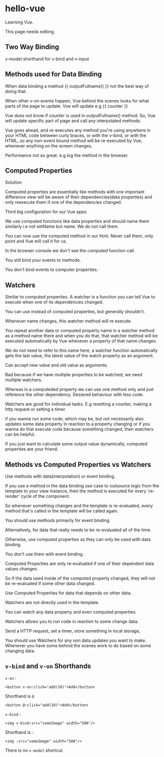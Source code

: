 # hello-vue

Learning Vue.

This page needs editing.

## Two Way Binding

v-model shorthand for v-bind and v-input

## Methods used for Data Binding

When data binding a method {{ outputFullname() }} not the best way of doing that.

When other v-on events happen, Vue behind the scenes looks for what parts of the page to update. Vue will update e.g {{ counter }}

Vue does not know if counter is used in outputFullname() method. So, Vue will update specific part of page and call any interpolated methods.

Vue goes ahead, and re-executes any method you're using anywhere in your HTML code between curly braces, or with the v-bind, or with the HTML, so any non-event bound method will be re-executed by Vue, whenever anything on the screen changes.

Performance not so great. e.g log the method in the browser.

## Computed Properties

Solution

Computed properties are essentially like methods with one important difference view will be aware of their dependencies(data properties) and only reexecute them if one of the dependencies changed.

Third big configuration for our Vue apps.

We use computed functions like data properties and should name them similarly i.e not setName but name. We do not call them.

You can now use the computed method in our html. Never call them, only point and Vue will call it for us.

In the browser console we don't see the computed function call.

You still bind your events to methods.

You don't bind events to computer properties.

## Watchers

Similar to computed properties. A watcher is a function you can tell Vue to execute when one of its dependencies changed.

You can use instead of computed properties, but generally shouldn't.

Whenever name changes, this watcher method will re execute

You repeat another data or computed property name in a watcher method as a method name there and when you do that, that watcher method will be executed automatically by Vue whenever a property of that name changes.

We do not need to refer to this.name here, a watcher function automatically gets the last value, the latest value of the watch property as an argument.

Can accept new value and old value as arguments.

Bad because if we have multiple properties to be watched, we need multiple watchers.

Whereas in a computeded property we can use one method only and just reference the other dependency. Desiered behaviour with less code.

Watchers are good for individual tasks. E.g resetting a counter, making a http request or setting a timer.

if you wanna run some code, which may be, but not necessarily also updates some data property in reaction to a property changing or if you wanna do that execute code because something changed, then watchers can be helpful.

If you just want to calculate some output value dynamically, computed properties are your friend.

## Methods vs Computed Properties vs Watchers

Use methods with data(interpolation) or event binding.

If you use a method in the data binding use case to outsource logic from the template to your view instance, then the method is executed for every 're-render' cycle of the component.

So whenever something changes and the template is re-evaluated, every method that's called in the template will be called again.

You should use methods primarily for event binding.

Alternatively, for data that really needs to be re-evaluated all of the time.

Otherwise, use computed properties as they can only be used with data binding.

You don't use them with event binding.

Computed Properties are only re-evaluated if one of their dependent data values changes.

So if the data used inside of the computed property changed, they will not be re-evaluated if some other data changed.

Use Computed Properties for data that depends on other data.

Watchers are not directly used in the template.

You can watch any data property and even computed properties.

Watchers allows you to run code in reaction to some change data.

Send a HTTP request, set a timer, store something in local storage,

You should use Watchers for any non data updates you want to make. Whenever you have some behind the scenes work to do based on some changing data.

## `v-bind` and `v-on` Shorthands

`v-on` :

```
<button v-on:click="add(10)">Add</button>
```

Shorthand is `@`

```
<button @:click="add(10)">Add</button>
```

`v-bind` :

```
<img v-bind:src="someImage" width="500"/>
```

Shorthand is `:`

```
<img :src="someImage" width="500"/>
```

There is no `v-model` shortcut.
